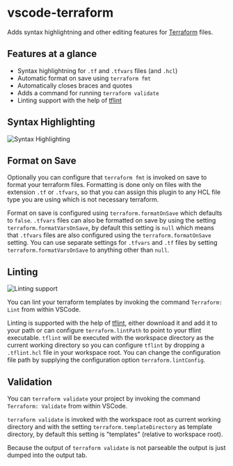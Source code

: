 # vscode-terraform

Adds syntax highlightning and other editing features for [Terraform](https://www.terraform.io/) files.

## Features at a glance

- Syntax highlightning for `.tf` and `.tfvars` files (and `.hcl`)
- Automatic format on save using `terraform fmt`
- Automatically closes braces and quotes
- Adds a command for running `terraform validate`
- Linting support with the help of [tflint](https://github.com/wata727/tflint)

## Syntax Highlighting

![Syntax Highlighting](https://raw.githubusercontent.com/mauve/vscode-terraform/master/images/screenshot.png)

## Format on Save

Optionally you can configure that `terraform fmt` is invoked on save to format your terraform files.
Formatting is done only on files with the extension `.tf` or `.tfvars`, so that you can assign this plugin to
any HCL file type you are using which is not necessary terraform.

Format on save is configured using `terraform.formatOnSave` which defaults to `false`. `.tfvars` files can also
be formatted on save by using the setting `terraform.formatVarsOnSave`, by default this setting is `null`
which means that `.tfvars` files are also configured using the `terraform.formatOnSave` setting. You can
use separate settings for `.tfvars` and `.tf` files by setting `terraform.formatVarsOnSave` to anything
other than `null`.

## Linting

![Linting support](https://raw.githubusercontent.com/mauve/vscode-terraform/master/images/screenshot-tflint.png)

You can lint your terraform templates by invoking the command `Terraform: Lint` from within VSCode.

Linting is supported with the help of [tflint](https://github.com/wata727/tflint), either download it and add it
to your path or can configure `terraform.lintPath` to point to your tflint executable. `tflint` will be executed
with the workspace directory as the current working directory so you can configure `tflint` by dropping a `.tflint.hcl`
file in your workspace root.
You can change the configuration file path by supplying the configuration option `terraform.lintConfig`.

## Validation

You can `terraform validate` your project by invoking the command `Terraform: Validate` from within VSCode.

`terraform validate` is invoked with the workspace root as current working directory and with the setting
`terraform.templateDirectory` as template directory, by default this setting is "templates" (relative to
workspace root).

Because the output of `terraform validate` is not parseable the output is just dumped into the output tab.